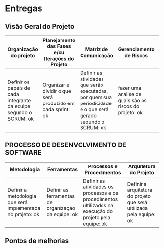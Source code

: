 # Entregas

## Visão Geral do Projeto
Organização do projeto | Planejamento das Fases e/ou Iterações do Projeto | Matriz de Comunicação | Gerenciamento de Riscos | Critérios de Replanejamento
---------------------- | ------------------------------------------------ | ----------------------|-------------------------|----------------------------
Definir os papéis de cada integrante da equipe segundo o SCRUM: ok | Organizar e dividir o que será produzido em cada sprint: ok | Definir as atividades que serão executadas, por quem sua periodicidade e o que será gerado segundo o SCRUM: ok | fazer uma analise de quais são os riscos do projeto: ok | Definir quais as soluções encontradas para cada risco: ok

## PROCESSO DE DESENVOLVIMENTO DE SOFTWARE
Metodologia | Ferramentas | Processos e Procedimentos | Arquitetura do Projeto 
------------| ------------| --------------------------|-----------------------
Definir a metodologia que será implementada no projeto: ok | Definir as ferramentas de organização da equipe: ok | Definir as atividades os processos e os procedimentos ultilizados na execução do projeto pela equipe: ok | Definir a arquitetura do projeto que será ultilizada pela equipe: ok 

## Pontos de melhorias

